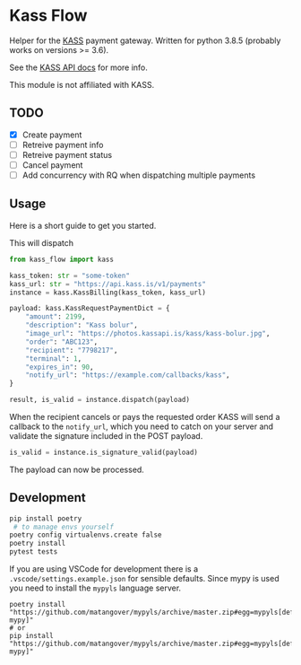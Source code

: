 # Kass Flow

Helper for the [KASS](https://www.kass.is/) payment gateway. Written for python 3.8.5 (probably works on versions >= 3.6).

See the [KASS API docs](https://kass.github.io/api/) for more info.

This module is not affiliated with KASS.

## TODO

- [x] Create payment
- [ ] Retreive payment info
- [ ] Retreive payment status
- [ ] Cancel payment
- [ ] Add concurrency with RQ when dispatching multiple payments

## Usage

Here is a short guide to get you started.

This will dispatch

```python
from kass_flow import kass

kass_token: str = "some-token"
kass_url: str = "https://api.kass.is/v1/payments"
instance = kass.KassBilling(kass_token, kass_url)

payload: kass.KassRequestPaymentDict = {
    "amount": 2199,
    "description": "Kass bolur",
    "image_url": "https://photos.kassapi.is/kass/kass-bolur.jpg",
    "order": "ABC123",
    "recipient": "7798217",
    "terminal": 1,
    "expires_in": 90,
    "notify_url": "https://example.com/callbacks/kass",
}

result, is_valid = instance.dispatch(payload)
```

When the recipient cancels or pays the requested order KASS will send a callback to the `notify_url`, which you need to catch on your server and validate the signature included in the POST payload.

```python
is_valid = instance.is_signature_valid(payload)
```

The payload can now be processed.

## Development

```sh
pip install poetry
 # to manage envs yourself
poetry config virtualenvs.create false
poetry install
pytest tests
```

If you are using VSCode for development there is a `.vscode/settings.example.json` for sensible defaults. Since mypy is used you need to install the `mypyls` language server.

```
poetry install "https://github.com/matangover/mypyls/archive/master.zip#egg=mypyls[default-mypy]"
# or
pip install "https://github.com/matangover/mypyls/archive/master.zip#egg=mypyls[default-mypy]"
```
